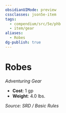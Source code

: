 ```yaml
---
obsidianUIMode: preview
cssclasses: json5e-item
tags:
  - compendium/src/5e/phb
  - item/gear
aliases:
  - Robes
dg-publish: true
---
```

# Robes
*Adventuring Gear*  

- **Cost**: 1 gp
- **Weight**: 4.0 lbs.

*Source: SRD / Basic Rules*